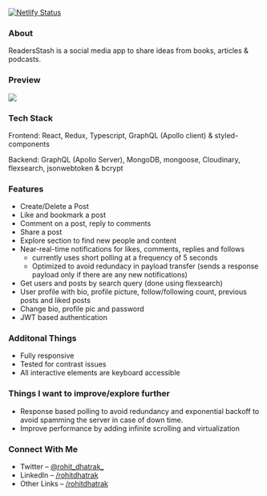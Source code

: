 [![Netlify Status](https://api.netlify.com/api/v1/badges/772a1599-4ce0-41b2-a705-314ee4dd1325/deploy-status)](https://app.netlify.com/sites/readers-stash/deploys)

### About
ReadersStash is a social media app to share ideas from books, articles & podcasts.

### Preview
![](/client/public/readers-stash.gif)

### Tech Stack
Frontend: React, Redux, Typescript, GraphQL (Apollo client) & styled-components

Backend: GraphQL (Apollo Server), MongoDB, mongoose, Cloudinary, flexsearch, jsonwebtoken & bcrypt

### Features
- Create/Delete a Post
- Like and bookmark a post
- Comment on a post, reply to comments
- Share a post
- Explore section to find new people and content
- Near-real-time notifications for likes, comments, replies and follows
   - currently uses short polling at a frequency of 5 seconds
   - Optimized to avoid redundacy in payload transfer (sends a response payload only if there are any new notifications)
- Get users and posts by search query (done using flexsearch)
- User profile with bio, profile picture, follow/following count, previous posts and liked posts
- Change bio, profile pic and password
- JWT based authentication

### Additonal Things
- Fully responsive
- Tested for contrast issues
- All interactive elements are keyboard accessible

### Things I want to improve/explore further
- Response based polling to avoid redundancy and exponential backoff to avoid spamming the server in case of down time.
- Improve performance by adding infinite scrolling and virtualization

### Connect With Me
- Twitter – [@rohit_dhatrak_](https://twitter.com/rohit_dhatrak_)
- LinkedIn – [/rohitdhatrak](https://www.linkedin.com/in/rohitdhatrak)
- Other Links – [/rohitdhatrak](https://rohitdhatrak.bio.link/)

